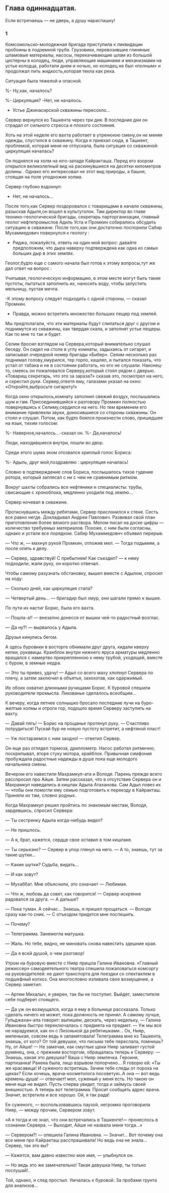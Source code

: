 ## Глава одиннадцатая.
Если встречаешь — не дверь, а душу нараспашку!

### 1

Комсомольско-молодежная бригада приступила к ликвидации пробоины в подземной трубе.
Грузовики, перевозившие глиняные шламовые материалы, насосы, перекачивающие шлам из большой цистерны в колодец, люди, управляющие машинами и механизмами на устье колодца, работали днем ​​и ночью, но колодец не был «полным» и продолжал пить жидкость,которая текла как река.

Ситуация была тяжелой и опасной.



%- Ну,как, началось?

%- Циркуляция?
-Нет, не началось.

- Устье Джинасирской скважины пересохло...

Сервер вернулся из Ташкента через три дня.
В последние дни он страдал от сильного стресса и плохого состояния.



Хоть на этой неделе его вахта работает в утренююю смену,он не меняя одежды, спустился в скважину.
Когда я приехал сюда, в Ташкент, проблемой, которая меня не отпускала, была ситуация со скважиной: циркуляция началась?

Он поднялся на холм на юго-западе Кайракташа.
Перед его взором открылся великолепный вид на раскинувшиеся на десятки километров долины .
Однако его интересовал не этот вид природы, а башня, стоящая на поле у ​​подножия холма.

Сервер глубоко вздохнул:

- Нет, не началось...

После того,как Сервер поздоровался с товарищами в начале скважины, разыскав Адыля,он вошел в культуголок.
Там директор во главе технико-геологической бригады, секретарь парторганизации, главный геолог нефтепромыслов Адиль Уста и Промкин собирались обсудить ситуацию в скважине.
После того,как они достаточно поспорили Сабир Мухаммедович повернулся к геологу :

- Риджа, пожалуйста, ответь на один мой вопрос: давайте предположим, что дыра наверху подтверждена как одна из самых больших дыр в этих землях.


Геолог,будто еще с самого начала был готов к этому вопросы,тут же дал ответ на вопрос :

Учитывая, геологическую информацию, в этом месте могут быть такие пустоты, пытаться заполнить их, наносить воду, чтобы запустить мельницу, пустая мечта.

-К этому вопросу следует подходить с одной стороны, — сказал Промкин.
- Правда, можно встретить множество больших пещер под землей.


Мы предполагали, что эти материалы будут слипаться друг с другом и поднимутся из скважины, как твердая скала, и заполнят устье пещеры.
Как по мне то так и будет.


Селим бросил взглядом на Сервера,который внимательно слушал беседу.
Он сидел на столе в углу комнаты, задыхаясь от сигарет, и записывал очередной номер бригады «Бибер».
Селим несколько раз поднимал голову,хмурился, тер горло, кашлял, и пытался показать, что устал от табака и не в состоянии работать, но его не слушали.
Наконец-то, смеясь он пожаловался Серверу,который стоял рядом с дверью.
«Товарищ секретарь, что это за зараза?» сказав это, посмотрел на него, и скрестил руки.
Сервер,ответя ему, галазами указал на окно:
«Откройте,выбросьте сигарету!»

Когда окно открылось,комнату заполнил свежий воздух, послышались шум и гам.
Присоединившийся к разговору Промкин полностью повернувшись к Селиму,сердился на него.
Но тем временем его внимание привлекли звуки, доносившиеся со стороны скважины.
Он стоял и слушал.
Потом, как будто боялся произнести слово, пришедшее на язык, тихим голосом:

%- Наверное,началось...-сказал он.
%- Да,началось!

Люди, находившиеся внутри, пошли во двор.

Среди этого шума эхом отозвался хриплый голос Бориса:

%- Адыль, друг мой,поздравляю : циркуляция началась!

Словно в подтверждение слов Бориса, послышалось тихое гудение ротора, который заплясал с ни с чем не сравнимым ритмом.

Вокруг шахты собрались все нефтяники и специалисты: трубы, свисающие с хроноблока, медленно уходили под землю...

Сервер ночевал в скважине.

Протиснувшись между ребятами, Сервер прислонился к стене.
Сесть все равно негде.
Докладывал Андреи Павлович.
Развивал свой план приготовления более вязкого раствора.
Мелом писал на доске цифры — количество требуемых материалов.
Похоже, с ним были согласны, однако и устали все порядком.
Сабир Мухаммедовнч объявил перерыв.

— Что ж, — махнул рукой Промкин, отложив мел.
— Тогда подымим, а после опять к делу.

— Сервер, здравствуй!
С прибытием!
Как съездил?
— к нему подходили, жали руку, он коротко отвечал.

Чтобы самому разузнать обстановку, вышел вместе с Адылом, спросил на ходу:

— Сколько дней, как циркуляция стала?

— Четвертый день...
— бригадир был хмур, они шагали прямо к вышке.

По пути их настиг Борис, была его вахта.

— Пошла-а!!
— внезапно донесся от вышки чей-то радостный возглас.

— Да ну?!
— вырвалось у Адыла.

Друзья кинулись бегом.

А здесь буровики в восторге обнимали друг друга, кидали кверху кепки, рукавицы.
Кранблок внутри нижнего яруса арматуры медленно вращался с намертво прикрепленною к нему трубой, уходящей, вместе с буром, в земные недра.

— Это ты привез, удачу!
— Адыл со всего маху хлопнул Сервера по плечу, а затем заключил в объятья, захохотав, как одержимый.

Их обоих охватил длинными ручищами Борис.
К буровой спешили руководители промысла.
Ликованье сделалось всеобщим...

К вечеру, когда летнее солнышко бросало последние лучи на буро-желтые холмы и отроги гор, подошло время Серверу заступить на вахту.

— Давай пять!
— Борис на прощанье протянул руку.
— Счастливо потрудиться!
Пускай бур не новую пустоту встретит, а нефтяной пласт!

— Уж постараемся с ним заодно!
— ответил Сервер.

Он еще раз оглядел тормоза, дриллометр.
Насос работал ритмично; поскрипывал, вторя стуку мотора, крайблок.
Привычная симфония пробуждала радостные надежды в душе пока еще молодого начальника смены.

Вечером его навестили Махрамкул-ата и Володя.
Парень прежде всего расспросил про Айше.
Затем рассказал, что в отсутствие Сервера он и Махрамкул наведались в кишлак Адыла Атаханова.
Сам Адыл повез их — чтобы они помогли ему семью подготовить к переезду в Кайракташ.
Приняли их там, словно родных.

Когда Махрамкул решил пройтись по знакомым местам, Володя, зардевшись, спросил Сервера:

— Ты сестренку Адыла когда-нибудь видел?

— Не пришлось.

— А я, брат, кажется, сердце свое оставил в том кишлаке.

— Ты серьезно?
— Сервер в упор глянул на него.
— А то, знаешь, тут за такие шутки...

— Какие шутки?
Судьба, видать...

— И как зовут?

— Мухаббат.
Мне объяснили, это означает — Любимая.

— Что ж, любовь да совет, как говорится!
— Сервер искренне радовался за друга.
— А дальше?

— Пока туман.
А сейчас...
Знаешь, я пришел прощаться.
— Володя сразу как-то сник.
— С отъездом придется мне поспешить.

— Почему?

— Телеграмма.
Занемогла матушка.

— Жаль.
Но тебе, видно, не миновать снова навестить здешние края.

— Да я всей душой, о чем разговор!

Утром на буровую вместе с Нияр пришла Галина Ивановна.
«Главный режиссер» самодеятельного театра спешила пожаловаться комсоргу на руководителей: не дают транспорта для поездки со спектаклем в подшефный колхоз.
Она многословно изливала свое возмущение, а Сервер заметил:

— Артем Михалыч, я уверен, так бы не поступил.
Выйдет, заместителя себе подберет стоящего.

— Да уж он возмущался, когда я ему в больнице рассказала.
Только сделать ничего не может, пока должность не принял.
А самому лучше, Гульджахан-апа говорит: выпишем, дескать, через недельку, — Галина Ивановна быстро переключалась с предмета на предмет.
— Уж мы все не нарадуемся, как он с Лизонькой да ребятишками...
Ох, Нияр, миленькая, совсем ведь я запамятовала!
Телеграмма мне из Ташкента, знаешь, от кого?
От той девушки, что письма тебе переслала, помнишь?
Ну, от Айше!
— Не замечая, как смуглые щеки Нияр заливает густой румянец, она, с прежним восторгом, обращалась теперь к Серверу: — Знаешь, какая это девушка?
Ваша с Нияр землячка.
Героиня, партизанка!
Ранена была, лицо взрывом попорчено...
Я говорю ей:
«Ты же красавица!
И суженого встретишь.
Зачем тебе следы от пороха на щеках?
Если хочешь, врача-косметолога посоветую..А она — вот ведь кремень-душа!
— отвечает!
мол, суженый у меня есть.
Но такою он меня еще не видел.
Пусть сперва увидит, тогда и займусь своей внешностью.
А теперь вот телеграмма.
Просит сообщить адрес врача.
Значит, встретила и все хорошо.
Ой, я так рада!

Ее суженого, — воспользовавшись паузой, негромко проговорила Нияр, — между прочим, Сервером зовут.

«А я тогда и не знал, что они встречались в Ташкенте!— пронеслось в сознании Сервера.
— Выходит, Айше не назвала меня тогда...»

— Сервером?!
— опешила Галина Ивановна.
— Значит...
Вот почему она все меня про Кайракташ расспрашивала!
Но ведь она не знала...
Сервер, так это вы?

— Кажется, вам давно известно мое имя, — улыбнулся он.

— Но ведь это же замечательно!
Такая девушка Нияр, ты только послушай!..

Той, однако, и след простыл.
Умчалась к буровой.
За пробами грунта для анализов...
